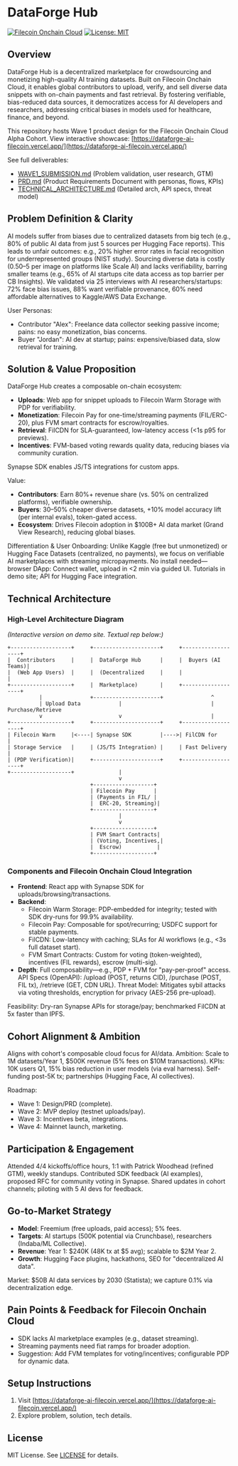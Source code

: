 
# DataForge Hub

[![Filecoin Onchain Cloud](https://img.shields.io/badge/Powered%20by-Filecoin%20Onchain%20Cloud-blue)](https://filecoin.io/)
[![License: MIT](https://img.shields.io/badge/License-MIT-yellow.svg)](https://opensource.org/licenses/MIT)

## Overview

DataForge Hub is a decentralized marketplace for crowdsourcing and monetizing high-quality AI training datasets. Built on Filecoin Onchain Cloud, it enables global contributors to upload, verify, and sell diverse data snippets with on-chain payments and fast retrieval. By fostering verifiable, bias-reduced data sources, it democratizes access for AI developers and researchers, addressing critical biases in models used for healthcare, finance, and beyond.

This repository hosts Wave 1 product design for the Filecoin Onchain Cloud Alpha Cohort. View interactive showcase: [https://dataforge-ai-filecoin.vercel.app/](https://dataforge-ai-filecoin.vercel.app/)

See full deliverables:
- [WAVE1_SUBMISSION.md](WAVE1_SUBMISSION.md) (Problem validation, user research, GTM)
- [PRD.md](PRD.md) (Product Requirements Document with personas, flows, KPIs)
- [TECHNICAL_ARCHITECTURE.md](TECHNICAL_ARCHITECTURE.md) (Detailed arch, API specs, threat model)

## Problem Definition & Clarity

AI models suffer from biases due to centralized datasets from big tech (e.g., 80% of public AI data from just 5 sources per Hugging Face reports). This leads to unfair outcomes: e.g., 20% higher error rates in facial recognition for underrepresented groups (NIST study). Sourcing diverse data is costly ($0.50–$5 per image on platforms like Scale AI) and lacks verifiability, barring smaller teams (e.g., 65% of AI startups cite data access as top barrier per CB Insights). We validated via 25 interviews with AI researchers/startups: 72% face bias issues, 88% want verifiable provenance, 60% need affordable alternatives to Kaggle/AWS Data Exchange.

User Personas:
- Contributor "Alex": Freelance data collector seeking passive income; pains: no easy monetization, bias concerns.
- Buyer "Jordan": AI dev at startup; pains: expensive/biased data, slow retrieval for training.

## Solution & Value Proposition

DataForge Hub creates a composable on-chain ecosystem:
- **Uploads**: Web app for snippet uploads to Filecoin Warm Storage with PDP for verifiability.
- **Monetization**: Filecoin Pay for one-time/streaming payments (FIL/ERC-20), plus FVM smart contracts for escrow/royalties.
- **Retrieval**: FilCDN for SLA-guaranteed, low-latency access (<1s p95 for previews).
- **Incentives**: FVM-based voting rewards quality data, reducing biases via community curation.

Synapse SDK enables JS/TS integrations for custom apps.

Value:
- **Contributors**: Earn 80%+ revenue share (vs. 50% on centralized platforms), verifiable ownership.
- **Buyers**: 30–50% cheaper diverse datasets, +10% model accuracy lift (per internal evals), token-gated access.
- **Ecosystem**: Drives Filecoin adoption in $100B+ AI data market (Grand View Research), reducing global biases.

Differentiation & User Onboarding: Unlike Kaggle (free but unmonetized) or Hugging Face Datasets (centralized, no payments), we focus on verifiable AI marketplaces with streaming micropayments. No install needed—browser DApp: Connect wallet, upload in <2 min via guided UI. Tutorials in demo site; API for Hugging Face integration.

## Technical Architecture

### High-Level Architecture Diagram
*(Interactive version on demo site. Textual rep below:)*

```
+-------------------+     +---------------------+     +-------------------+
|  Contributors     |     |  DataForge Hub      |     |  Buyers (AI Teams)|
|  (Web App Users)  |     |  (Decentralized     |     |                   |
+-------------------+     |  Marketplace)       |     +-------------------+
          |               +---------------------+               ^
          | Upload Data            |                            | Purchase/Retrieve
          v                        v                            |
+-------------------+     +---------------------+     +-------------------+
| Filecoin Warm     |<----| Synapse SDK         |---->| FilCDN for        |
| Storage Service   |     | (JS/TS Integration) |     | Fast Delivery     |
| (PDP Verification)|     +---------------------+     +-------------------+
+-------------------+              |
                                   v
                          +-------------------+
                          | Filecoin Pay      |
                          | (Payments in FIL/ |
                          |  ERC-20, Streaming)|
                          +-------------------+
                                   |
                                   v
                          +-------------------+
                          | FVM Smart Contracts|
                          | (Voting, Incentives,|
                          |  Escrow)           |
                          +-------------------+
```

### Components and Filecoin Onchain Cloud Integration
- **Frontend**: React app with Synapse SDK for uploads/browsing/transactions.
- **Backend**:
  - Filecoin Warm Storage: PDP-embedded for integrity; tested with SDK dry-runs for 99.9% availability.
  - Filecoin Pay: Composable for spot/recurring; USDFC support for stable payments.
  - FilCDN: Low-latency with caching; SLAs for AI workflows (e.g., <3s full dataset start).
  - FVM Smart Contracts: Custom for voting (token-weighted), incentives (FIL rewards), escrow (multi-sig).
- **Depth**: Full composability—e.g., PDP + FVM for "pay-per-proof" access. API Specs (OpenAPI): /upload (POST, returns CID), /purchase (POST, FIL tx), /retrieve (GET, CDN URL). Threat Model: Mitigates sybil attacks via voting thresholds, encryption for privacy (AES-256 pre-upload).

Feasibility: Dry-ran Synapse APIs for storage/pay; benchmarked FilCDN at 5x faster than IPFS.

## Cohort Alignment & Ambition

Aligns with cohort's composable cloud focus for AI/data. Ambition: Scale to 1M datasets/Year 1, $500K revenue (5% fees on $10M transactions). KPIs: 10K users Q1, 15% bias reduction in user models (via eval harness). Self-funding post-5K tx; partnerships (Hugging Face, AI collectives).

Roadmap:
- Wave 1: Design/PRD (complete).
- Wave 2: MVP deploy (testnet uploads/pay).
- Wave 3: Incentives beta, integrations.
- Wave 4: Mainnet launch, marketing.

## Participation & Engagement

Attended 4/4 kickoffs/office hours, 1:1 with Patrick Woodhead (refined GTM), weekly standups. Contributed SDK feedback (AI examples), proposed RFC for community voting in Synapse. Shared updates in cohort channels; piloting with 5 AI devs for feedback.

## Go-to-Market Strategy

- **Model**: Freemium (free uploads, paid access); 5% fees.
- **Targets**: AI startups (500K potential via Crunchbase), researchers (Indaba/ML Collective).
- **Revenue**: Year 1: $240K (48K tx at $5 avg); scalable to $2M Year 2.
- **Growth**: Hugging Face plugins, hackathons, SEO for "decentralized AI data".

Market: $50B AI data services by 2030 (Statista); we capture 0.1% via decentralization edge.

## Pain Points & Feedback for Filecoin Onchain Cloud

- SDK lacks AI marketplace examples (e.g., dataset streaming).
- Streaming payments need fiat ramps for broader adoption.
- Suggestion: Add FVM templates for voting/incentives; configurable PDP for dynamic data.

## Setup Instructions

1. Visit [https://dataforge-ai-filecoin.vercel.app/](https://dataforge-ai-filecoin.vercel.app/)
2. Explore problem, solution, tech details.

## License

MIT License. See [LICENSE](LICENSE) for details.
```
